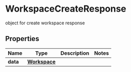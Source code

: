 

# WorkspaceCreateResponse

object for create workspace response

## Properties

| Name | Type | Description | Notes |
|------------ | ------------- | ------------- | -------------|
|**data** | [**Workspace**](Workspace.md) |  |  |



